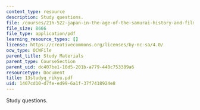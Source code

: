 ```yaml
---
content_type: resource
description: Study questions.
file: /courses/21h-522-japan-in-the-age-of-the-samurai-history-and-film-fall-2006/1407cd10d7feed996a1f37f7418924e8_13studyq_rikyu.pdf
file_size: 8666
file_type: application/pdf
learning_resource_types: []
license: https://creativecommons.org/licenses/by-nc-sa/4.0/
ocw_type: OCWFile
parent_title: Study Materials
parent_type: CourseSection
parent_uid: dc407be1-10d5-201b-a779-448c753389a6
resourcetype: Document
title: 13studyq_rikyu.pdf
uid: 1407cd10-d7fe-ed99-6a1f-37f7418924e8
---
```

Study questions.